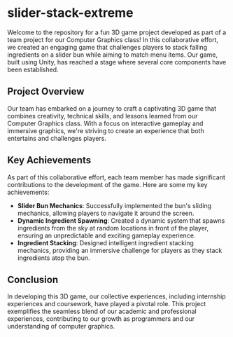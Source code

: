 # slider-stack-extreme
Welcome to the repository for a fun 3D game project developed as part of a team project for our Computer Graphics class! In this collaborative effort, we created an engaging game that challenges players to stack falling ingredients on a slider bun while aiming to match menu items. Our game, built using Unity, has reached a stage where several core components have been established.

## Project Overview
Our team has embarked on a journey to craft a captivating 3D game that combines creativity, technical skills, and lessons learned from our Computer Graphics class. With a focus on interactive gameplay and immersive graphics, we're striving to create an experience that both entertains and challenges players.

## Key Achievements
As part of this collaborative effort, each team member has made significant contributions to the development of the game. Here are some my key achievements:

- **Slider Bun Mechanics**: Successfully implemented the bun's sliding mechanics, allowing players to navigate it around the screen.
- **Dynamic Ingredient Spawning**: Created a dynamic system that spawns ingredients from the sky at random locations in front of the player, ensuring an unpredictable and exciting gameplay experience.
- **Ingredient Stacking**: Designed intelligent ingredient stacking mechanics, providing an immersive challenge for players as they stack ingredients atop the bun.

## Conclusion
In developing this 3D game, our collective experiences, including internship experiences and coursework, have played a pivotal role. This project exemplifies the seamless blend of our academic and professional experiences, contributing to our growth as programmers and our understanding of computer graphics.
